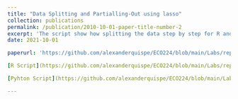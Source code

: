 ```yaml
---
title: "Data Splitting and Partialling-Out using lasso"
collection: publications
permalink: /publication/2010-10-01-paper-title-number-2
excerpt: 'The script show how splitting the data step by step for R and Python, also we use partialling out with lasso to find the beta of the model'
date: 2021-10-01

paperurl: 'https://github.com/alexanderquispe/ECO224/blob/main/Labs/replication_3/Grupo4_Lab3_R.ipynb'

[R Script](https://github.com/alexanderquispe/ECO224/blob/main/Labs/replication_3/Grupo4_Lab3_R.ipynb)<br>

[Pyhton Script](https://github.com/alexanderquispe/ECO224/blob/main/Labs/replication_3/Grupo4_Lab3_Python.ipynb)<br>

---
```

